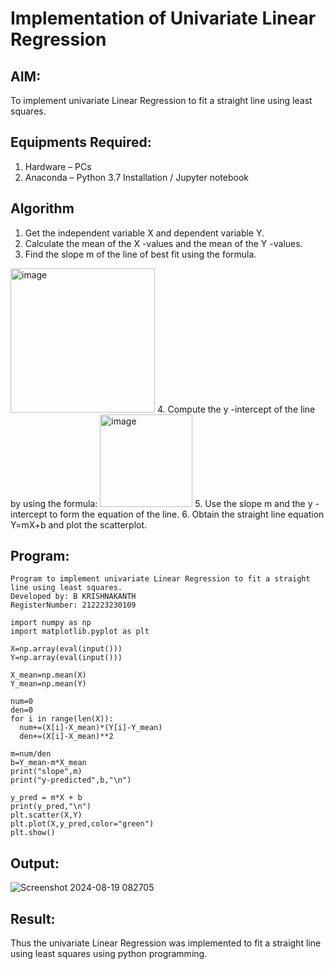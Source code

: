 # Implementation of Univariate Linear Regression

## AIM:
To implement univariate Linear Regression to fit a straight line using least squares.

## Equipments Required:
1. Hardware – PCs
2. Anaconda – Python 3.7 Installation / Jupyter notebook

## Algorithm
1. Get the independent variable X and dependent variable Y.
2. Calculate the mean of the X -values and the mean of the Y -values.
3. Find the slope m of the line of best fit using the formula. 
<img width="231" alt="image" src="https://user-images.githubusercontent.com/93026020/192078527-b3b5ee3e-992f-46c4-865b-3b7ce4ac54ad.png">
4. Compute the y -intercept of the line by using the formula:
<img width="148" alt="image" src="https://user-images.githubusercontent.com/93026020/192078545-79d70b90-7e9d-4b85-9f8b-9d7548a4c5a4.png">
5. Use the slope m and the y -intercept to form the equation of the line.
6. Obtain the straight line equation Y=mX+b and plot the scatterplot.

## Program:
```
Program to implement univariate Linear Regression to fit a straight line using least squares.
Developed by: B KRISHNAKANTH
RegisterNumber: 212223230109

import numpy as np
import matplotlib.pyplot as plt

X=np.array(eval(input()))
Y=np.array(eval(input()))

X_mean=np.mean(X)
Y_mean=np.mean(Y)

num=0
den=0 
for i in range(len(X)):
  num+=(X[i]-X_mean)*(Y[i]-Y_mean)
  den+=(X[i]-X_mean)**2

m=num/den
b=Y_mean-m*X_mean
print("slope",m)
print("y-predicted",b,"\n")

y_pred = m*X + b
print(y_pred,"\n")
plt.scatter(X,Y)
plt.plot(X,y_pred,color="green")
plt.show()

```

## Output:
![Screenshot 2024-08-19 082705](https://github.com/user-attachments/assets/ed1761ba-310a-4bda-8b6d-01ef0a6de3e7)

## Result:
Thus the univariate Linear Regression was implemented to fit a straight line using least squares using python programming.
